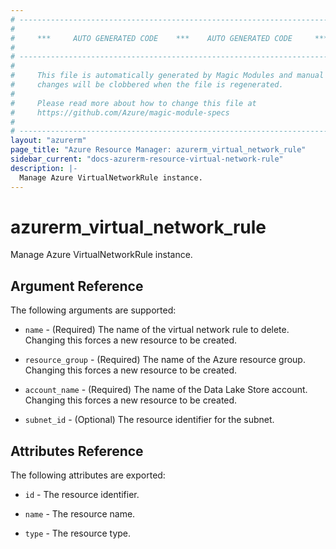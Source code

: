 ```yaml
---
# ----------------------------------------------------------------------------
#
#     ***     AUTO GENERATED CODE    ***    AUTO GENERATED CODE     ***
#
# ----------------------------------------------------------------------------
#
#     This file is automatically generated by Magic Modules and manual
#     changes will be clobbered when the file is regenerated.
#
#     Please read more about how to change this file at
#     https://github.com/Azure/magic-module-specs
#
# ----------------------------------------------------------------------------
layout: "azurerm"
page_title: "Azure Resource Manager: azurerm_virtual_network_rule"
sidebar_current: "docs-azurerm-resource-virtual-network-rule"
description: |-
  Manage Azure VirtualNetworkRule instance.
---
```


# azurerm_virtual_network_rule

Manage Azure VirtualNetworkRule instance.


## Argument Reference

The following arguments are supported:

* `name` - (Required) The name of the virtual network rule to delete. Changing this forces a new resource to be created.

* `resource_group` - (Required) The name of the Azure resource group. Changing this forces a new resource to be created.

* `account_name` - (Required) The name of the Data Lake Store account. Changing this forces a new resource to be created.

* `subnet_id` - (Optional) The resource identifier for the subnet.

## Attributes Reference

The following attributes are exported:

* `id` - The resource identifier.

* `name` - The resource name.

* `type` - The resource type.
